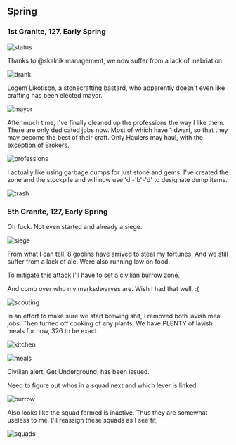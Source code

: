 Spring
------

### 1st Granite, 127, Early Spring

![status](http://cl.ly/image/1a0F0j1G3T41/20140830222357208.png)

Thanks to @skalnik management, we now suffer from a lack of inebriation.

![drank](http://cl.ly/image/3o2w3q0m190v/20140830223605866.png)

Logem Likotison, a stonecrafting bastard, who apparently doesn't even like
crafting has been elected mayor.

![mayor](http://cl.ly/image/1j3Z1D2z0Q2a/20140830230011234.png)

After much time, I've finally cleaned up the professions the way I like them.
There are only dedicated jobs now. Most of which have 1 dwarf, so that they may
become the best of their craft. Only Haulers may haul, with the exception of
Brokers.

![professions](http://cl.ly/image/1y3P0a2L0w27/20140901185126705.png)

I actually like using garbage dumps for just stone and gems. I've created the
zone and the stockpile and will now use 'd'-'b'-'d' to designate dump items.

![trash](http://cl.ly/image/2S3e2O3D0V2s/20140901185709678.png)

### 5th Granite, 127, Early Spring

Oh fuck. Not even started and already a siege.

![siege](http://cl.ly/image/1Y3I012Y3z2M/2014090119011484.png)

From what I can tell, 8 goblins have arrived to steal my fortunes. And we still
suffer from a lack of ale. Were also running low on food.

To mitigate this attack I'll have to set a civilian burrow zone.

And comb over who my marksdwarves are. Wish I had that well. :(

![scouting](http://cl.ly/image/241i1p0F2Y1L/20140901190403124.png)

In an effort to make sure we start brewing shit, I removed both lavish meal
jobs. Then turned off cooking of any plants. We have PLENTY of lavish meals for
now, 326 to be exact.

![kitchen](http://cl.ly/image/1K0p1m0c0X2K/20140901190933441.png)

![meals](http://cl.ly/image/2l3p1M3g3Z2I/20140901191108777.png)

Civilian alert, Get Underground, has been issued.

Need to figure out whos in a squad next and which lever is linked.

![burrow](http://cl.ly/image/3Y211r0O2X1D/20140901191401209.png)

Also looks like the squad formed is inactive. Thus they are somewhat useless to
me. I'll reassign these squads as I see fit.

![squads](http://cl.ly/image/1a3f2W121L29/20140901191845650.png)

